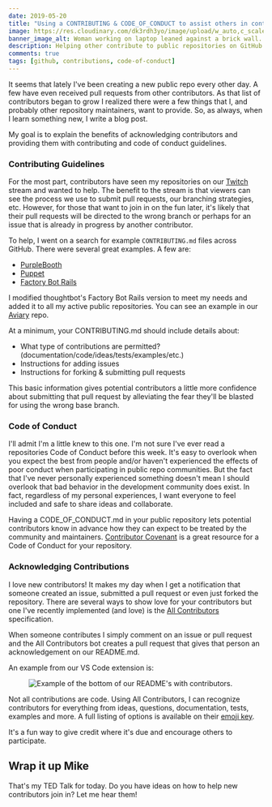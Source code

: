 ```yaml
---
date: 2019-05-20 
title: "Using a CONTRIBUTING & CODE_OF_CONDUCT to assist others in contributing to public repositories"
image: https://res.cloudinary.com/dk3rdh3yo/image/upload/w_auto,c_scale/58047500-f400df80-7b0d-11e9-917c-b4b1cd4a8d2b_b3iim4.jpg
banner_image_alt: Woman working on laptop leaned against a brick wall.
description: Helping other contribute to public repositories on GitHub by providing contributing and code of conduct guidelines.
comments: true
tags: [github, contributions, code-of-conduct]
---
```


It seems that lately I've been creating a new public repo every other day. A few
have even received pull requests from other contributors. As that list of contributors
began to grow I realized there were a few things that I, and probably other repository
maintainers, want to provide.  So, as always, when I learn something new, I write a
blog post.

My goal is to explain the benefits of acknowledging contributors and providing them
with contributing and code of conduct guidelines.

<!--more-->

### Contributing Guidelines

For the most part, contributors have seen my repositories on our [Twitch][twitch] stream
and wanted to help.  The benefit to the stream is that viewers can see the process we use
to submit pull requests, our branching strategies, etc. However, for those that want to
join in on the fun later, it's likely that their pull requests will be directed to the
wrong branch or perhaps for an issue that is already in progress by another contributor.

To help, I went on a search for example `CONTRIBUTING.md` files across GitHub.  There
were several great examples. A few are:

* [PurpleBooth](https://gist.github.com/PurpleBooth/b24679402957c63ec426)
* [Puppet](https://github.com/puppetlabs/puppet/blob/master/CONTRIBUTING.md)
* [Factory Bot Rails](https://github.com/thoughtbot/factory_bot_rails/blob/master/CONTRIBUTING.md)

I modified thoughtbot's Factory Bot Rails version to meet my needs and added it to all my
active public repositories.  You can see an example in our
[Aviary](https://github.com/MichaelJolley/aviary/blob/master/CONTRIBUTING.md) repo.

At a minimum, your CONTRIBUTING.md should include details about:

* What type of contributions are permitted? (documentation/code/ideas/tests/examples/etc.)
* Instructions for adding issues
* Instructions for forking & submitting pull requests

This basic information gives potential contributors a little more confidence about
submitting that pull request by alleviating the fear they'll be blasted for using the
wrong base branch.

### Code of Conduct

I'll admit I'm a little knew to this one. I'm not sure I've ever read a repositories Code of
Conduct before this week. It's easy to overlook when you expect the best from people and/or
haven't experienced the effects of poor conduct when participating in public repo communities.
But the fact that I've never personally experienced something doesn't mean I should overlook
that bad behavior in the development community does exist. In fact, regardless of
my personal experiences, I want everyone to feel included and safe to share ideas and collaborate.

Having a CODE_OF_CONDUCT.md in your public repository lets potential contributors know in
advance how they can expect to be treated by the community and maintainers.
[Contributor Covenant](https://www.contributor-covenant.org/) is a great resource for a Code
of Conduct for your repository.

### Acknowledging Contributions

I love new contributors! It makes my day when I get a notification that someone created an
issue, submitted a pull request or even just forked the repository. There are several ways to
show love for your contributors but one I've recently implemented (and love) is the
[All Contributors](https://allcontributors.org/) specification.

When someone contributes I simply comment on an issue or pull request and the
All Contributors bot creates a pull request that gives that person an acknowledgement
on our README.md.

An example from our VS Code extension is:

<figure>
  <img src="https://res.cloudinary.com/dk3rdh3yo/image/upload/w_auto,c_scale/58047645-3cb89880-7b0e-11e9-8270-7fd116460102_ve78fr.jpg"
  alt="Example of the bottom of our README's with contributors."
  class="cld-responsive lazyload"
  />
</figure>

Not all contributions are code.  Using All Contributors, I can recognize contributors for everything from ideas, questions, documentation, tests, examples and more.  A full listing of options is available on their [emoji key](https://allcontributors.org/docs/en/emoji-key).

It's a fun way to give credit where it's due and encourage others to participate.

## Wrap it up Mike

That's my TED Talk for today.  Do you have ideas on how to help new contributors join in? Let me hear them!

[twitch]: https://twitch.tv/BaldBeardedBuilder

